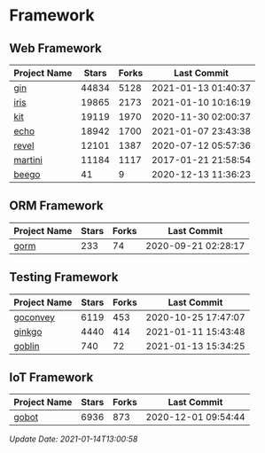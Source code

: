 # Framework

## Web Framework
| Project Name | Stars | Forks | Last Commit |
| ------------ | ----- | ----- | ----------- |
| [gin](https://github.com/gin-gonic/gin) | 44834 | 5128 | 2021-01-13 01:40:37 |
| [iris](https://github.com/kataras/iris) | 19865 | 2173 | 2021-01-10 10:16:19 |
| [kit](https://github.com/go-kit/kit) | 19119 | 1970 | 2020-11-30 02:00:37 |
| [echo](https://github.com/labstack/echo) | 18942 | 1700 | 2021-01-07 23:43:38 |
| [revel](https://github.com/revel/revel) | 12101 | 1387 | 2020-07-12 05:57:36 |
| [martini](https://github.com/go-martini/martini) | 11184 | 1117 | 2017-01-21 21:58:54 |
| [beego](https://github.com/astaxie/beego) | 41 | 9 | 2020-12-13 11:36:23 |

## ORM Framework
| Project Name | Stars | Forks | Last Commit |
| ------------ | ----- | ----- | ----------- |
| [gorm](https://github.com/jinzhu/gorm) | 233 | 74 | 2020-09-21 02:28:17 |

## Testing Framework
| Project Name | Stars | Forks | Last Commit |
| ------------ | ----- | ----- | ----------- |
| [goconvey](https://github.com/smartystreets/goconvey) | 6119 | 453 | 2020-10-25 17:47:07 |
| [ginkgo](https://github.com/onsi/ginkgo) | 4440 | 414 | 2021-01-11 15:43:48 |
| [goblin](https://github.com/franela/goblin) | 740 | 72 | 2021-01-13 15:34:25 |

## IoT Framework
| Project Name | Stars | Forks | Last Commit |
| ------------ | ----- | ----- | ----------- |
| [gobot](https://github.com/hybridgroup/gobot) | 6936 | 873 | 2020-12-01 09:54:44 |

*Update Date: 2021-01-14T13:00:58*